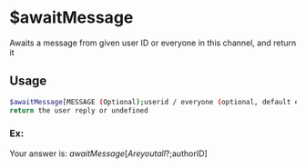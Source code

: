 # $awaitMessage

Awaits a message from given user ID or everyone in this channel, and return it

## Usage

```bash
$awaitMessage[MESSAGE (Optional);userid / everyone (optional, default everyone);timeout after (default and max:(60 x bot tier) seconds); return message id instead of content (yes/no)]
return the user reply or undefined
```

### Ex:
Your answer is: $awaitMessage[Are you tall?;$authorID]